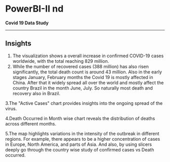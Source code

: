 # PowerBI-II nd
**Covid 19 Data Study**
************************
**Insights**
-------------
   1. The visualization shows a overall increase in confirmed COVID-19 cases worldwide, with the total reaching 829 million.
   2. While the number of recovered cases (388 million) has also risen significantly, the total death count is around 43 million.
       Also in the early stages January, February months the Covid 19 is mostly affected in China. 
       After that it widely spread all over the world and mostly affect the country Brazil in the month June, July. 
       So naturally most death and recovery also in Brazil.
      
  3.The "Active Cases" chart provides insights into the ongoing spread of the virus.
  
  4.Death Occurred in Month wise chart reveals the distribution of deaths across different months.
  
  5.The map highlights variations in the intensity of the outbreak in different regions.
    For example, there appears to be a higher concentration of cases in Europe, North America, and parts of Asia.
    And also, by using slicers deeply go through the country wise study of confirmed cases vs Death occurred. 


